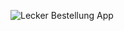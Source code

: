 ![Lecker Bestellung App](https://github.com/PhuongnguyenSyntax/AbschlussAufgabe/blob/main/Ảnh%20chụp%20Màn%20hình%202023-12-14%20lúc%2010.00.55.png)
